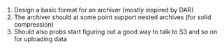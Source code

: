 1. Design a basic format for an archiver (mostly inspired by DAR)
2. The archiver should at some point support nested archives (for solid compression)
3. Should also probs start figuring out a good way to talk to S3 and so on for uploading data
